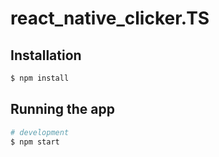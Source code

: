 # react_native_clicker.TS
## Installation

```bash
$ npm install
```

## Running the app

```bash
# development
$ npm start
```

